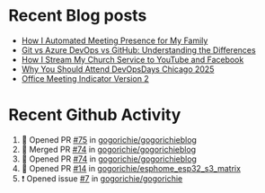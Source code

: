 # Recent Blog posts
<!-- BLOG-POST-LIST:START -->
- [How I Automated Meeting Presence for My Family](https://www.gogorichie.com/blog/office-meeting-indicator/)
- [Git vs Azure DevOps vs GitHub: Understanding the Differences](https://www.gogorichie.com/blog/microsoft/gitvsghvsado/)
- [How I Stream My Church Service to YouTube and Facebook](https://www.gogorichie.com/blog/church_live_stream/)
- [Why You Should Attend DevOpsDays Chicago 2025](https://www.gogorichie.com/blog/devopsdayschicago2025/)
- [Office Meeting Indicator Version 2](https://www.gogorichie.com/blog/office-meeting-indicator-v2/)
<!-- BLOG-POST-LIST:END -->


# Recent Github Activity
<!--START_SECTION:activity-->
1. 💪 Opened PR [#75](https://github.com/gogorichie/gogorichieblog/pull/75) in [gogorichie/gogorichieblog](https://github.com/gogorichie/gogorichieblog)
2. 🎉 Merged PR [#74](https://github.com/gogorichie/gogorichieblog/pull/74) in [gogorichie/gogorichieblog](https://github.com/gogorichie/gogorichieblog)
3. 💪 Opened PR [#74](https://github.com/gogorichie/gogorichieblog/pull/74) in [gogorichie/gogorichieblog](https://github.com/gogorichie/gogorichieblog)
4. 💪 Opened PR [#14](https://github.com/gogorichie/esphome_esp32_s3_matrix/pull/14) in [gogorichie/esphome_esp32_s3_matrix](https://github.com/gogorichie/esphome_esp32_s3_matrix)
5. ❗ Opened issue [#7](https://github.com/gogorichie/gogorichie/issues/7) in [gogorichie/gogorichie](https://github.com/gogorichie/gogorichie)
<!--END_SECTION:activity-->

